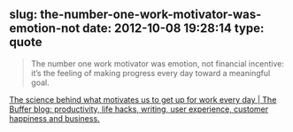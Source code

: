 slug: the-number-one-work-motivator-was-emotion-not
date: 2012-10-08 19:28:14
type: quote
---

> The number one work motivator was emotion, not financial incentive: it’s the feeling of making progress every day toward a meaningful goal.

[The science behind what motivates us to get up for work every day | The Buffer blog: productivity, life hacks, writing, user experience, customer happiness and business.](http://blog.bufferapp.com/the-science-of-what-motivates-us-to-get-up-for-work-every-day)
